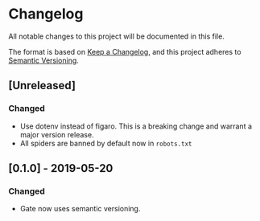 # Changelog
All notable changes to this project will be documented in this file.

The format is based on [Keep a Changelog](https://keepachangelog.com/en/1.0.0/),
and this project adheres to [Semantic Versioning](https://semver.org/spec/v2.0.0.html).

## [Unreleased]
### Changed
- Use dotenv instead of figaro. This is a breaking change and warrant a major version release.
- All spiders are banned by default now in `robots.txt`

## [0.1.0] - 2019-05-20
### Changed
- Gate now uses semantic versioning.
